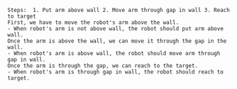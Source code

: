 
    Steps:  1. Put arm above wall 2. Move arm through gap in wall 3. Reach to target
    First, we have to move the robot's arm above the wall.
    - When robot's arm is not above wall, the robot should put arm above wall.
    Once the arm is above the wall, we can move it through the gap in the wall.
    - When robot's arm is above wall, the robot should move arm through gap in wall.
    Once the arm is through the gap, we can reach to the target.
    - When robot's arm is through gap in wall, the robot should reach to target.